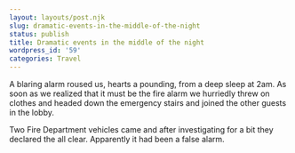 ```yaml
---
layout: layouts/post.njk
slug: dramatic-events-in-the-middle-of-the-night
status: publish
title: Dramatic events in the middle of the night
wordpress_id: '59'
categories: Travel
---
```


A blaring alarm roused us, hearts a pounding, from a deep sleep at 2am. As soon as we realized that it must be the fire alarm we hurriedly threw on clothes and headed down the emergency stairs and joined the other guests in the lobby.

Two Fire Department vehicles came and after investigating for a bit they declared the all clear.  Apparently it had been a false alarm.

